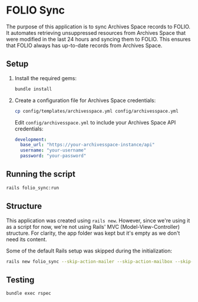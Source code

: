 # FOLIO Sync
The purpose of this application is to sync Archives Space records to FOLIO.  It automates retrieving unsuppressed resources from Archives Space that were modified in the last 24 hours and syncing them to FOLIO. This ensures that FOLIO always has up-to-date records from Archives Space.

## Setup
1. Install the required gems:
   ```bash
   bundle install
   ```

2. Create a configuration file for Archives Space credentials:
   ```bash
   cp config/templates/archivesspace.yml config/archivesspace.yml
   ```
   Edit `config/archivesspace.yml` to include your Archives Space API credentials:
   ```yaml
   development:
     base_url: "https://your-archivesspace-instance/api"
     username: "your-username"
     password: "your-password"
   ```

## Running the script
```bash
rails folio_sync:run
```

## Structure
This application was created using `rails new`. However, since we're using it as a script for now, we're not using Rails' MVC (Model-View-Controller) structure. For clarity, the app folder was kept but it's empty as we don't need its content.

Some of the default Rails setup was skipped during the initialization:
```bash
rails new folio_sync --skip-action-mailer --skip-action-mailbox --skip-action-text --skip-active-record --skip-active-storage --skip-action-cable --skip-sprockets --skip-javascript --skip-hotwire --skip-jbuilder --skip-test --skip-system-test --skip-bootsnap
```

## Testing
```bash
bundle exec rspec
```
